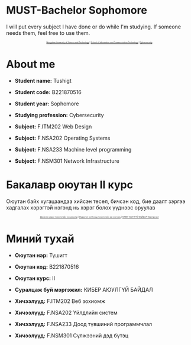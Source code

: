 # MUST-Bachelor Sophomore


I will put every subject I have done or do while I'm studying. If someone needs them, feel free to use them.
 

<p align="center" style="font-size:5px"><a href="https://www.must.edu.mn/mn/">Mongolian University of Science and Technology</a> | <a href="http://sict.edu.mn/">School of Information and Communication  Technology</a> | <a href="">Cybersecurity</a></p>

# About me

- **Student name:** Tushigt
- **Student code:** B221870516
- **Student year:** Sophomore
- **Studying profession:** Cybersecurity

- **Subject:** F.ITM202 Web Design
- **Subject:** F.NSA202 Operating Systems
- **Subject:** F.NSA233 Machine level programming
- **Subject:** F.NSM301 Network Infrastructure


# Бакалавр оюутан II курс

Оюутан байх хугацаандаа хийсэн төсөл, бичсэн код, бие даалт зэргээ хадгалах хэрэгтэй нэгэнд нь хэрэг болох үүднээс оруулав

<p align="center" style="font-size:5px"><a href="https://www.must.edu.mn/mn/">Шинжлэх ухаан технологийн их сургууль</a> | <a href="http://sict.edu.mn/">Мэдээлэл холбооны технологийн их сургууль</a> | <a href="">КИБЕР АЮУЛГҮЙ БАЙДАЛ (Хамтарсан)</a></p>

# Миний тухай

- **Оюутан нэр:** Түшигт
- **Оюутан код:** B221870516
- **Оюутан курс:** II
- **Суралцаж буй мэргэжил:** КИБЕР АЮУЛГҮЙ БАЙДАЛ

- **Xичээлүүд:** F.ITM202 Веб зохиомж
- **Xичээлүүд:** F.NSA202 Үйлдлийн систем
- **Xичээлүүд:** F.NSA233 Доод түвшиний программчлал
- **Xичээлүүд:** F.NSM301 Сүлжээний дэд бүтэц




